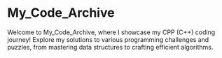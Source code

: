 # My_Code_Archive
Welcome to My_Code_Archive, where I showcase my CPP (C++) coding journey! Explore my solutions to various programming challenges and puzzles, from mastering data structures to crafting efficient algorithms.
